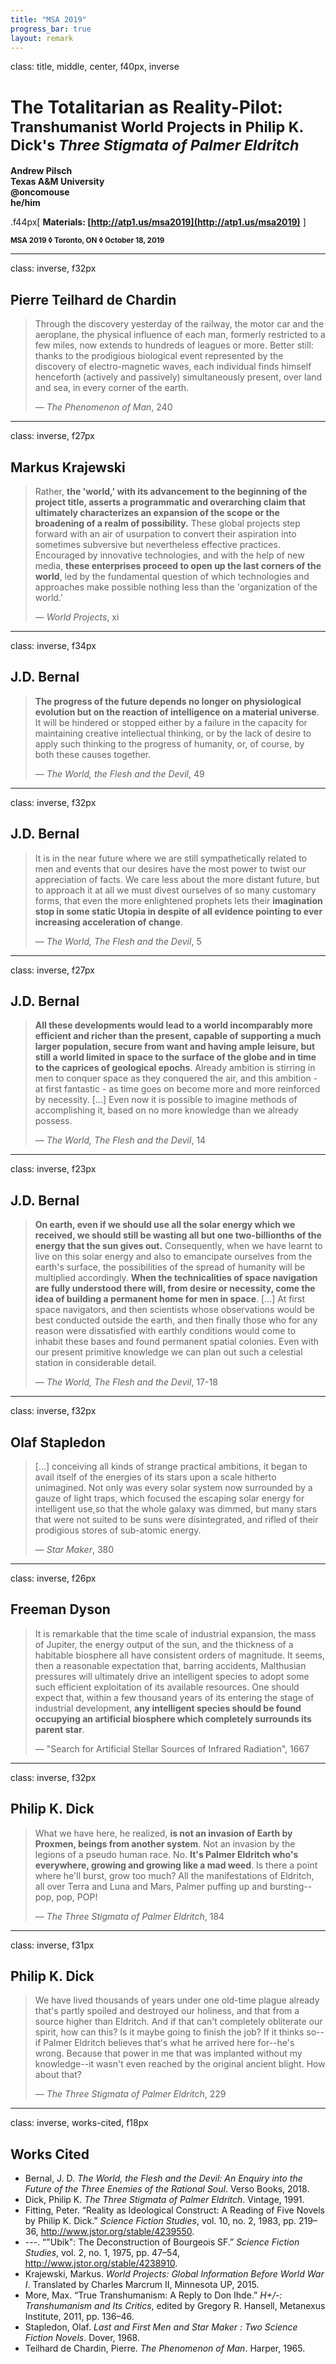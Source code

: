 ```yaml
---
title: "MSA 2019"
progress_bar: true
layout: remark
---
```

class: title, middle, center, f40px, inverse

# The Totalitarian as Reality-Pilot:<br><small>Transhumanist World Projects in Philip K. Dick's *Three Stigmata of Palmer Eldritch*</small>

**Andrew Pilsch**  
**Texas A&M University**  
**<span class="twitter_badge">@oncomouse</span>**  
**he/him**

.f44px[
**Materials: [http://atp1.us/msa2019](http://atp1.us/msa2019)**
]

**<small>MSA 2019 ◊ Toronto, ON ◊ October 18, 2019</small>**

---
class: inverse, f32px

## Pierre Teilhard de Chardin

> Through the discovery yesterday of the railway, the motor car and the aeroplane, the physical influence of each man, formerly restricted to a few miles, now extends to hundreds of leagues or more. Better still: thanks to the prodigious biological event represented by the discovery of electro-magnetic waves, each individual finds himself henceforth (actively and passively) simultaneously present, over land and sea, in every corner of the earth.
>
> — *The Phenomenon of Man*, 240
---
class: inverse, f27px

## Markus Krajewski

> Rather, **the 'world,' with its advancement to the beginning of the project title, asserts a programmatic and overarching claim that ultimately characterizes an expansion of the scope or the broadening of a realm of possibility.** These global projects step forward with an air of usurpation to convert their aspiration into sometimes subversive but nevertheless effective practices. Encouraged by innovative technologies, and with the help of new media, **these enterprises proceed to open up the last corners of the world**, led by the fundamental question of which technologies and approaches make possible nothing less than the 'organization of the world.'
>
> — *World Projects*, xi

---
class: inverse, f34px

## J.D. Bernal

> **The progress of the future depends no longer on physiological evolution but on the reaction of intelligence on a material universe**. It will be hindered or stopped either by a failure in the capacity for maintaining creative intellectual thinking, or by the lack of desire to apply such thinking to the progress of humanity, or, of course, by both these causes together.
>
> — *The World, the Flesh and the Devil*, 49
---
class: inverse, f32px
## J.D. Bernal

> It is in the near future where we are still sympathetically related to men and events that our desires have the most power to twist our appreciation of facts. We care less about the more distant future, but to approach it at all we must divest ourselves of so many customary forms, that even the more enlightened prophets lets their **imagination stop in some static Utopia in despite of all evidence pointing to ever increasing acceleration of change**.
>
> — *The World, The Flesh and the Devil*, 5

---
class: inverse, f27px
## J.D. Bernal

> **All these developments would lead to a world incomparably more efficient and richer than the present, capable of supporting a much larger population, secure from want and having ample leisure, but still a world limited in space to the surface of the globe and in time to the caprices of geological epochs**. Already ambition is stirring in men to conquer space as they conquered the air, and this ambition - at first fantastic - as time goes on become more and more reinforced by necessity. […] Even now it is possible to imagine methods of accomplishing it, based on no more knowledge than we already possess.
>
> — *The World, The Flesh and the Devil*, 14
---
class: inverse, f23px
## J.D. Bernal

> **On earth, even if we should use all the solar energy which we received, we should still be wasting all but one two-billionths of the energy that the sun gives out.** Consequently, when we have learnt to live on this solar energy and also to emancipate ourselves from the earth's surface, the possibilities of the spread of humanity will be multiplied accordingly. **When the technicalities of space navigation are fully understood there will, from desire or necessity, come the idea of building a permanent home for men in space**. […] At first space navigators, and then scientists whose observations would be best conducted outside the earth, and then finally those who for any reason were dissatisfied with earthly conditions would come to inhabit these bases and found permanent spatial colonies. Even with our present primitive knowledge we can plan out such a celestial station in considerable detail.
>
> — *The World, The Flesh and the Devil*, 17-18
---
class: inverse, f32px
## Olaf Stapledon

> […] conceiving all kinds of strange practical ambitions, it began to avail itself of the energies of its stars upon a scale hitherto unimagined. Not only was every solar system now surrounded by a gauze of light traps, which focused the escaping solar energy for intelligent use,so that the whole galaxy was dimmed, but many stars that were not suited to be suns were disintegrated, and rifled of their prodigious stores of sub-atomic energy.
>
> — *Star Maker*, 380

---
class: inverse, f26px

## Freeman Dyson

> It is remarkable that the time scale of industrial expansion, the mass of Jupiter, the energy output of the sun, and the thickness of a habitable biosphere all have consistent orders of magnitude. It seems, then a reasonable expectation that, barring accidents, Malthusian pressures will ultimately drive an intelligent species to adopt some such efficient exploitation of its available resources. One should expect that, within a few thousand years of its entering the stage of industrial development, **any intelligent species should be found occupying an artificial biosphere which completely surrounds its parent star**.
>
> — "Search for Artificial Stellar Sources of Infrared Radiation", 1667
---
class: inverse, f32px

## Philip K. Dick

> What we have here, he realized, **is not an invasion of Earth by Proxmen, beings from another system**. Not an invasion by the legions of a pseudo human race. No. **It's Palmer Eldritch who's everywhere, growing and growing like a mad weed**. Is there a point where he'll burst, grow too much? All the manifestations of Eldritch, all over Terra and Luna and Mars, Palmer puffing up and bursting--pop, pop, POP!
>
> — *The Three Stigmata of Palmer Eldritch*, 184
---
class: inverse, f31px

## Philip K. Dick

> We have lived thousands of years under one old-time plague already that's partly spoiled and destroyed our holiness, and that from a source higher than Eldritch. And if that can't completely obliterate our spirit, how can this? Is it maybe going to finish the job? If it thinks so--if Palmer Eldritch believes that's what he arrived here for--he's wrong. Because that power in me that was implanted without my knowledge--it wasn't even reached by the original ancient blight. How about that?
>
> — *The Three Stigmata of Palmer Eldritch*, 229
---
class: inverse, works-cited, f18px

## Works Cited

* Bernal, J. D. *The World, the Flesh and the Devil: An Enquiry into the Future of the Three Enemies of the Rational Soul*. Verso Books, 2018.
* Dick, Philip K. *The Three Stigmata of Palmer Eldritch*. Vintage, 1991.
* Fitting, Peter. “Reality as Ideological Construct: A Reading of Five Novels by Philip K. Dick.” *Science Fiction Studies*, vol. 10, no. 2, 1983, pp. 219–36, <a href="http://www.jstor.org/stable/4239550">http://www.jstor.org/stable/4239550</a>.
* ---. “"Ubik": The Deconstruction of Bourgeois SF.” *Science Fiction Studies*, vol. 2, no. 1, 1975, pp. 47–54, <a href="http://www.jstor.org/stable/4238910">http://www.jstor.org/stable/4238910</a>.
* Krajewski, Markus. *World Projects: Global Information Before World War I*. Translated by Charles Marcrum II, Minnesota UP, 2015.
* More, Max. “True Transhumanism: A Reply to Don Ihde.” *H+/-: Transhumanism and Its Critics*, edited by Gregory R. Hansell, Metanexus Institute, 2011, pp. 136–46.
* Stapledon, Olaf. *Last and First Men and Star Maker : Two Science Fiction Novels*. Dover, 1968.
* Teilhard de Chardin, Pierre. *The Phenomenon of Man*. Harper, 1965.

